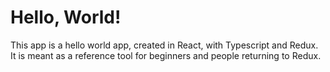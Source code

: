# Hello, World!
This app is a hello world app, created in React, with Typescript and Redux.
It is meant as a reference tool for beginners and people returning to Redux.